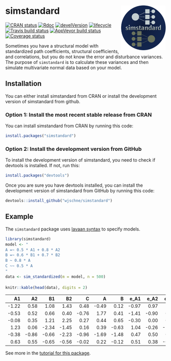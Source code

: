 
<!-- README.md is generated from README.Rmd. Please edit that file -->

# simstandard <img src="man/figures/logo.png" align="right" height=140/>

[![CRAN
status](https://www.r-pkg.org/badges/version/simstandard)](https://cran.r-project.org/package=simstandard)
[![Rdoc](http://www.rdocumentation.org/badges/version/simstandard)](http://www.rdocumentation.org/packages/simstandard)
[![develVersion](https://img.shields.io/badge/devel%20version-0.2.0-blue.svg?style=flat)](https://github.com/wjschne/simstandard)
[![lifecycle](https://img.shields.io/badge/lifecycle-maturing-blue.svg)](https://www.tidyverse.org/lifecycle/#maturing)
[![Travis build
status](https://travis-ci.org/wjschne/simstandard.svg?branch=master)](https://travis-ci.org/wjschne/simstandard)
[![AppVeyor build
status](https://ci.appveyor.com/api/projects/status/github/wjschne/simstandard?branch=master&svg=true)](https://ci.appveyor.com/project/wjschne/simstandard)
[![Coverage
status](https://codecov.io/gh/wjschne/simstandard/branch/master/graph/badge.svg)](https://codecov.io/github/wjschne/simstandard?branch=master)

Sometimes you have a structural model with standardized path
coefficients, structural coefficients, and correlations, but you do not
know the error and disturbance variances. The purpose of `simstandard`
is to calculate these variances and then simulate multivariate normal
data based on your model.

## Installation

You can either install simstandard from CRAN or install the development
version of simstandard from github.

### Option 1: Install the most recent stable release from CRAN

You can install simstandard from CRAN by running this code:

``` r
install.packages("simstandard")
```

### Option 2: Install the development version from GitHub

To install the development version of simstandard, you need to check if
devtools is installed. If not, run this:

``` r
install.packages("devtools")
```

Once you are sure you have devtools installed, you can install the
development version of simstandard from GitHub by running this code:

``` r
devtools::install_github("wjschne/simstandard")
```

## Example

The `simstandard` package uses [lavaan
syntax](http://lavaan.ugent.be/tutorial/syntax1.html) to specify models.

``` r
library(simstandard)
model <- "
A =~ 0.5 * A1 + 0.8 * A2
B =~ 0.6 * B1 + 0.7 * B2
B ~ 0.8 * A
C ~~ 0.5 * A
"
data <- sim_standardized(m = model, n = 500)

knitr::kable(head(data), digits = 2)
```

|     A1 |     A2 |     B1 |     B2 |      C |      A |      B |  e\_A1 |  e\_A2 |  e\_B1 |  e\_B2 |   d\_B |
| -----: | -----: | -----: | -----: | -----: | -----: | -----: | -----: | -----: | -----: | -----: | -----: |
| \-1.22 |   0.58 |   1.08 |   1.43 |   0.48 | \-0.49 |   0.12 | \-0.97 |   0.97 |   1.00 |   1.35 |   0.51 |
| \-0.53 |   0.52 |   0.66 |   0.40 | \-0.76 |   1.77 |   0.41 | \-1.41 | \-0.90 |   0.41 |   0.11 | \-1.00 |
| \-0.08 |   0.35 |   1.21 |   2.25 |   0.27 |   0.44 |   0.65 | \-0.30 |   0.00 |   0.82 |   1.80 |   0.30 |
|   1.23 |   0.06 | \-2.34 | \-1.45 |   0.16 |   0.39 | \-0.63 |   1.04 | \-0.26 | \-1.96 | \-1.00 | \-0.95 |
| \-0.38 | \-0.86 | \-0.66 | \-2.23 | \-0.96 | \-1.69 | \-1.48 |   0.47 |   0.50 |   0.23 | \-1.19 | \-0.12 |
|   0.63 |   0.55 | \-0.65 | \-0.56 | \-0.02 |   0.22 | \-0.12 |   0.51 |   0.38 | \-0.58 | \-0.47 | \-0.30 |

See more in the [tutorial for this
package](https://wjschne.github.io/simstandard/articles/simstandard_tutorial.html).
